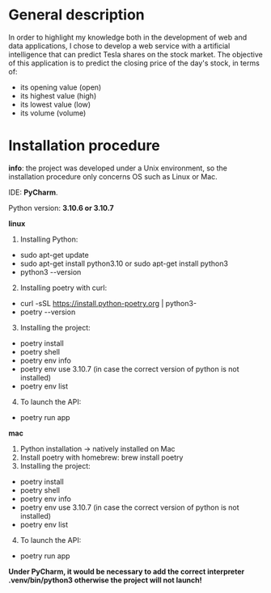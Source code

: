 # General description

In order to highlight my knowledge both in the development of web and data applications, I chose to develop a web service with a artificial intelligence that can predict Tesla shares on the stock market. The objective of this application is to predict the closing price of the day's stock, in terms of: 
* its opening value (open)
* its highest value (high)
* its lowest value (low) 
* its volume (volume)

# Installation procedure

**info**: the project was developed under a Unix environment, so the installation procedure
only concerns OS such as Linux or Mac.

IDE: **PyCharm**.

Python version: **3.10.6 or 3.10.7**

**linux**
1) Installing Python:
* sudo apt-get update
* sudo apt-get install python3.10 or sudo apt-get install python3
* python3 --version
2) Installing poetry with curl:
* curl -sSL https://install.python-poetry.org | python3-
* poetry --version
3) Installing the project:
* poetry install
* poetry shell
* poetry env info
* poetry env use 3.10.7 (in case the correct version of python is not installed)
* poetry env list
4) To launch the API:
* poetry run app

**mac**
1) Python installation -> natively installed on Mac
2) Install poetry with homebrew: brew install poetry
3) Installing the project:
* poetry install
* poetry shell
* poetry env info
* poetry env use 3.10.7 (in case the correct version of python is not installed)
* poetry env list
4) To launch the API:
* poetry run app

**Under PyCharm, it would be necessary to add the correct interpreter .venv/bin/python3 otherwise the project
will not launch!**
